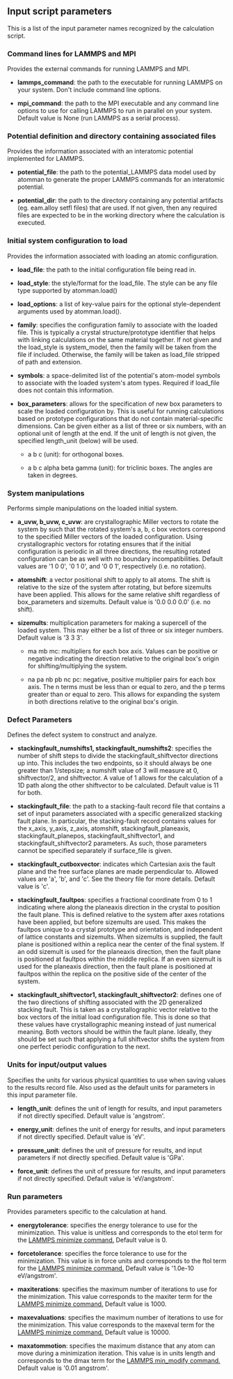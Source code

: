 ## Input script parameters

This is a list of the input parameter names recognized by the calculation script.

### Command lines for LAMMPS and MPI

Provides the external commands for running LAMMPS and MPI.

- __lammps_command__: the path to the executable for running LAMMPS on your system.  Don't include command line options.

- __mpi_command__: the path to the MPI executable and any command line options to use for calling LAMMPS to run in parallel on your system. Default value is None (run LAMMPS as a serial process).

### Potential definition and directory containing associated files

Provides the information associated with an interatomic potential implemented for LAMMPS.

- __potential_file__: the path to the potential_LAMMPS data model used by atomman to generate the proper LAMMPS commands for an interatomic potential. 
 
- __potential_dir__: the path to the directory containing any potential artifacts (eg. eam.alloy setfl files) that are used. If not given, then any required files are expected to be in the working directory where the calculation is executed.

### Initial system configuration to load

Provides the information associated with loading an atomic configuration.

- __load_file__: the path to the initial configuration file being read in.

- __load_style__: the style/format for the load_file.  The style can be any file type supported by atomman.load()

- __load_options__: a list of key-value pairs for the optional style-dependent arguments used by atomman.load().

- __family__: specifies the configuration family to associate with the loaded file.  This is typically a crystal structure/prototype identifier that helps with linking calculations on the same material together.  If not given and the load_style is system_model, then the family will be taken from the file if included.  Otherwise, the family will be taken as load_file stripped of path and extension.
 
- __symbols__: a space-delimited list of the potential's atom-model symbols to associate with the loaded system's atom types.  Required if load_file does not contain this information.

- __box_parameters__: allows for the specification of new box parameters to scale the loaded configuration by.  This is useful for running calculations based on prototype configurations that do not contain material-specific dimensions.  Can be given either as a list of three or six numbers, with an optional unit of length at the end.  If the unit of length is not given, the specified length_unit (below) will be used.
    
    - a b c (unit): for orthogonal boxes.
    
    - a b c alpha beta gamma (unit): for triclinic boxes.  The angles are taken in degrees.

### System manipulations

Performs simple manipulations on the loaded initial system.

- __a_uvw, b_uvw, c_uvw__: are crystallographic Miller vectors to rotate the system by such that the rotated system's a, b, c box vectors correspond to the specified Miller vectors of the loaded configuration.  Using crystallographic vectors for rotating ensures that if the initial configuration is periodic in all three directions, the resulting rotated configuration can be as well with no boundary incompatibilities.  Default values are '1 0 0', '0 1 0', and '0 0 1', respectively (i.e. no rotation).

- __atomshift__: a vector positional shift to apply to all atoms.  The shift is relative to the size of the system after rotating, but before sizemults have been applied.  This allows for the same relative shift regardless of box_parameters and sizemults.  Default value is '0.0 0.0 0.0' (i.e. no shift).

- __sizemults__: multiplication parameters for making a supercell of the loaded system.  This may either be a list of three or six integer numbers.  Default value is '3 3 3'.

    - ma mb mc: multipliers for each box axis.  Values can be positive or negative indicating the direction relative to the original box's origin for shifting/multiplying the system.  
    
    - na pa nb pb nc pc: negative, positive multiplier pairs for each box axis.  The n terms must be less than or equal to zero, and the p terms greater than or equal to zero.  This allows for expanding the system in both directions relative to the original box's origin.

### Defect Parameters

Defines the defect system to construct and analyze.

- __stackingfault_numshifts1, stackingfault_numshifts2__: specifies the number of shift steps to divide the stackingfault_shiftvector directions up into. This includes the two endpoints, so it should always be one greater than 1/stepsize; a numshift value of 3 will measure at 0, shiftvector/2, and shiftvector. A value of 1 allows for the calculation of a 1D path along the other shiftvector to be calculated. Default value is 11 for both.

- __stackingfault_file__: the path to a stacking-fault record file that contains a set of input parameters associated with a specific generalized stacking fault plane. In particular, the stacking-fault record contains values for the x_axis, y_axis, z_axis, atomshift, stackingfault_planeaxis, stackingfault_planepos, stackingfault_shiftvector1, and stackingfault_shiftvector2 parameters. As such, those parameters cannot be specified separately if surface_file is given.
  
- __stackingfault_cutboxvector__: indicates which Cartesian axis the fault plane and the free surface planes are made perpendicular to. Allowed values are 'a', 'b', and 'c'. See the theory file for more details. Default value is 'c'.
  
- __stackingfault_faultpos__: specifies a fractional coordinate from 0 to 1 indicating where along the planeaxis direction in the crystal to position the fault plane. This is defined relative to the system after axes rotations have been applied, but before sizemults are used. This makes the faultpos unique to a crystal prototype and orientation, and independent of lattice constants and sizemults. When sizemults is supplied, the fault plane is positioned within a replica near the center of the final system. If an odd sizemult is used for the planeaxis direction, then the fault plane is positioned at faultpos within the middle replica. If an even sizemult is used for the planeaxis direction, then the fault plane is positioned at faultpos within the replica on the positive side of the center of the system.

- __stackingfault_shiftvector1, stackingfault_shiftvector2__: defines one of the two directions of shifting associated with the 2D generalized stacking fault. This is taken as a crystallographic vector relative to the box vectors of the initial load configuration file. This is done so that these values have crystallographic meaning instead of just numerical meaning. Both vectors should be within the fault plane. Ideally, they should be set such that applying a full shiftvector shifts the system from one perfect periodic configuration to the next.

### Units for input/output values

Specifies the units for various physical quantities to use when saving values to the results record file. Also used as the default units for parameters in this input parameter file.

- __length_unit__: defines the unit of length for results, and input parameters if not directly specified.  Default value is 'angstrom'.

- __energy_unit__: defines the unit of energy for results, and input parameters if not directly specified.  Default value is 'eV'.

- __pressure_unit__: defines the unit of pressure for results, and input parameters if not directly specified.  Default value is 'GPa'.

- __force_unit__: defines the unit of pressure for results, and input parameters if not directly specified.  Default value is 'eV/angstrom'.

### Run parameters

Provides parameters specific to the calculation at hand.

- __energytolerance__: specifies the energy tolerance to use for the minimization.  This value is unitless and corresponds to the etol term for the [LAMMPS minimize command.](http://lammps.sandia.gov/doc/minimize.html)  Default value is 0.

- __forcetolerance__: specifies the force tolerance to use for the minimization.  This value is in force units and corresponds to the ftol term for the [LAMMPS minimize command.](http://lammps.sandia.gov/doc/minimize.html)  Default value is '1.0e-10 eV/angstrom'.

- __maxiterations__: specifies the maximum number of iterations to use for the minimization. This value corresponds to the maxiter term for the [LAMMPS minimize command.](http://lammps.sandia.gov/doc/minimize.html)  Default value is 1000.

- __maxevaluations__: specifies the maximum number of iterations to use for the minimization. This value corresponds to the maxeval term for the [LAMMPS minimize command.](http://lammps.sandia.gov/doc/minimize.html)  Default value is 10000.
 
- __maxatommotion__: specifies the maximum distance that any atom can move during a minimization iteration. This value is in units length and corresponds to the dmax term for the [LAMMPS min_modify command.](http://lammps.sandia.gov/doc/min_modify.html)  Default value is '0.01 angstrom'.